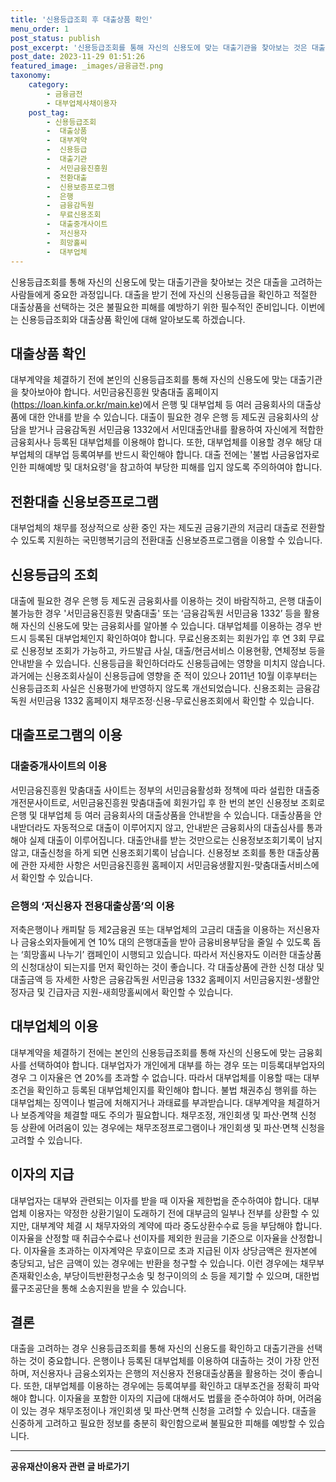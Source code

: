 ```yaml
---
title: '신용등급조회 후 대출상품 확인'
menu_order: 1
post_status: publish
post_excerpt: '신용등급조회를 통해 자신의 신용도에 맞는 대출기관을 찾아보는 것은 대출을 고려하는 사람들에게 중요한 과정입니다. 대출을 받기 전에 자신의 신용등급을 확인하고 적절한 대출상품을 선택하는 것은 불필요한 피해를 예방하기 위한 필수적인 준비입니다. 이번에는 신용등급조회와 대출상품 확인에 대해 알아보도록 하겠습니다.'
post_date: 2023-11-29 01:51:26
featured_image: _images/금융금전.png
taxonomy:
    category:
        - 금융금전
        - 대부업체사채이용자
    post_tag:
        - 신용등급조회
        -  대출상품
        -  대부계약
        -  신용등급
        -  대출기관
        -  서민금융진흥원
        -  전환대출
        -  신용보증프로그램
        -  은행
        -  금융감독원
        -  무료신용조회
        -  대출중개사이트
        -  저신용자
        -  희망홀씨
        -  대부업체
---
```


신용등급조회를 통해 자신의 신용도에 맞는 대출기관을 찾아보는 것은 대출을 고려하는 사람들에게 중요한 과정입니다. 대출을 받기 전에 자신의 신용등급을 확인하고 적절한 대출상품을 선택하는 것은 불필요한 피해를 예방하기 위한 필수적인 준비입니다. 이번에는 신용등급조회와 대출상품 확인에 대해 알아보도록 하겠습니다.

## 대출상품 확인
대부계약을 체결하기 전에 본인의 신용등급조회를 통해 자신의 신용도에 맞는 대출기관을 찾아보아야 합니다. 서민금융진흥원 맞춤대출 홈페이지(https://loan.kinfa.or.kr/main.ke)에서 은행 및 대부업체 등 여러 금융회사의 대출상품에 대한 안내를 받을 수 있습니다. 대출이 필요한 경우 은행 등 제도권 금융회사의 상담을 받거나 금융감독원 서민금융 1332에서 서민대출안내를 활용하여 자신에게 적합한 금융회사나 등록된 대부업체를 이용해야 합니다. 또한, 대부업체를 이용할 경우 해당 대부업체의 대부업 등록여부를 반드시 확인해야 합니다. 대출 전에는 '불법 사금융업자로 인한 피해예방 및 대처요령'을 참고하여 부당한 피해를 입지 않도록 주의하여야 합니다.

## 전환대출 신용보증프로그램
대부업체의 채무를 정상적으로 상환 중인 자는 제도권 금융기관의 저금리 대출로 전환할 수 있도록 지원하는 국민행복기금의 전환대출 신용보증프로그램을 이용할 수 있습니다.

## 신용등급의 조회
대출에 필요한 경우 은행 등 제도권 금융회사를 이용하는 것이 바람직하고, 은행 대출이 불가능한 경우 '서민금융진흥원 맞춤대출' 또는 ‘금융감독원 서민금융 1332’ 등을 활용해 자신의 신용도에 맞는 금융회사를 알아볼 수 있습니다. 대부업체를 이용하는 경우 반드시 등록된 대부업체인지 확인하여야 합니다. 무료신용조회는 회원가입 후 연 3회 무료로 신용정보 조회가 가능하고, 카드발급 사실, 대출/현금서비스 이용현황, 연체정보 등을 안내받을 수 있습니다. 신용등급을 확인하더라도 신용등급에는 영향을 미치지 않습니다. 과거에는 신용조회사실이 신용등급에 영향을 준 적이 있으나 2011년 10월 이후부터는 신용등급조회 사실은 신용평가에 반영하지 않도록 개선되었습니다. 신용조회는 금융감독원 서민금융 1332 홈페이지 채무조정·신용-무료신용조회에서 확인할 수 있습니다.

## 대출프로그램의 이용
### 대출중개사이트의 이용
서민금융진흥원 맞춤대출 사이트는 정부의 서민금융활성화 정책에 따라 설립한 대출중개전문사이트로, 서민금융진흥원 맞춤대출에 회원가입 후 한 번의 본인 신용정보 조회로 은행 및 대부업체 등 여러 금융회사의 대출상품을 안내받을 수 있습니다. 대출상품을 안내받더라도 자동적으로 대출이 이루어지지 않고, 안내받은 금융회사의 대출심사를 통과해야 실제 대출이 이루어집니다. 대출안내를 받는 것만으로는 신용정보조회기록이 남지 않고, 대출신청을 하게 되면 신용조회기록이 남습니다. 신용정보 조회를 통한 대출상품에 관한 자세한 사항은 서민금융진흥원 홈페이지 서민금융생활지원-맞춤대출서비스에서 확인할 수 있습니다.

### 은행의 ‘저신용자 전용대출상품’의 이용
저축은행이나 캐피탈 등 제2금융권 또는 대부업체의 고금리 대출을 이용하는 저신용자나 금융소외자들에게 연 10% 대의 은행대출을 받아 금융비용부담을 줄일 수 있도록 돕는 ‘희망홀씨 나누기’ 캠페인이 시행되고 있습니다. 따라서 저신용자도 이러한 대출상품의 신청대상이 되는지를 먼저 확인하는 것이 좋습니다. 각 대출상품에 관한 신청 대상 및 대출금액 등 자세한 사항은 금융감독원 서민금융 1332 홈페이지 서민금융지원-생활안정자금 및 긴급자금 지원-새희망홀씨에서 확인할 수 있습니다.

## 대부업체의 이용
대부계약을 체결하기 전에는 본인의 신용등급조회를 통해 자신의 신용도에 맞는 금융회사를 선택하여야 합니다. 대부업자가 개인에게 대부를 하는 경우 또는 미등록대부업자의 경우 그 이자율은 연 20%를 초과할 수 없습니다. 따라서 대부업체를 이용할 때는 대부조건을 확인하고 등록된 대부업체인지를 확인해야 합니다. 불법 채권추심 행위를 하는 대부업체는 징역이나 벌금에 처해지거나 과태료를 부과받습니다. 대부계약을 체결하거나 보증계약을 체결할 때도 주의가 필요합니다. 채무조정, 개인회생 및 파산·면책 신청 등 상환에 어려움이 있는 경우에는 채무조정프로그램이나 개인회생 및 파산·면책 신청을 고려할 수 있습니다.

## 이자의 지급
대부업자는 대부와 관련되는 이자를 받을 때 이자율 제한법을 준수하여야 합니다. 대부업체 이용자는 약정한 상환기일이 도래하기 전에 대부금의 일부나 전부를 상환할 수 있지만, 대부계약 체결 시 채무자와의 계약에 따라 중도상환수수료 등을 부담해야 합니다. 이자율을 산정할 때 취급수수료나 선이자를 제외한 원금을 기준으로 이자율을 산정합니다. 이자율을 초과하는 이자계약은 무효이므로 초과 지급된 이자 상당금액은 원자본에 충당되고, 남은 금액이 있는 경우에는 반환을 청구할 수 있습니다. 이런 경우에는 채무부 존재확인소송, 부당이득반환청구소송 및 청구이의의 소 등을 제기할 수 있으며, 대한법률구조공단을 통해 소송지원을 받을 수 있습니다.

## 결론
대출을 고려하는 경우 신용등급조회를 통해 자신의 신용도를 확인하고 대출기관을 선택하는 것이 중요합니다. 은행이나 등록된 대부업체를 이용하여 대출하는 것이 가장 안전하며, 저신용자나 금융소외자는 은행의 저신용자 전용대출상품을 활용하는 것이 좋습니다. 또한, 대부업체를 이용하는 경우에는 등록여부를 확인하고 대부조건을 정확히 파악해야 합니다. 이자율을 포함한 이자의 지급에 대해서도 법률을 준수하여야 하며, 어려움이 있는 경우 채무조정이나 개인회생 및 파산·면책 신청을 고려할 수 있습니다. 대출을 신중하게 고려하고 필요한 정보를 충분히 확인함으로써 불필요한 피해를 예방할 수 있습니다.
<!-- wp:separator -->
<hr class="wp-block-separator has-alpha-channel-opacity"/>
<!-- /wp:separator -->

<!-- wp:group {"backgroundColor":"base","layout":{"type":"constrained"}} -->
<div class="wp-block-group has-base-background-color has-background"><!-- wp:paragraph {"align":"center","fontSize":"medium"} -->
<p class="has-text-align-center has-large-font-size"><strong>공유재산이용자 관련 글 바로가기</strong></p>
<!-- /wp:paragraph -->


<!-- wp:latest-posts
{"categories":[{"id":1570,"count":19,"description":"","link":"https://uknowlaw.com/category/%ea%b3%b5%ec%9c%a0%ec%9e%ac%ec%82%b0%ec%9d%b4%ec%9a%a9%ec%9e%90/","name":"공유재산이용자","slug":"공유재산이용자","taxonomy":"category","parent":0,"meta":[],"_links":{"self":[{"href":"https://uknowlaw.com/wp-json/wp/v2/categories/1570"}],"collection":[{"href":"https://uknowlaw.com/wp-json/wp/v2/categories"}],"about":[{"href":"https://uknowlaw.com/wp-json/wp/v2/taxonomies/category"}],"wp:post_type":[{"href":"https://uknowlaw.com/wp-json/wp/v2/posts?categories=1570"}],"curies":[{"name":"wp","href":"https://api.w.org/{rel}","templated":true}]}}],"postsToShow":100,"excerptLength":28,"postLayout":"grid","columns":2,"featuredImageAlign":"left","featuredImageSizeSlug":"large","fontSize":"small"} /--></div>
<!-- /wp:group -->